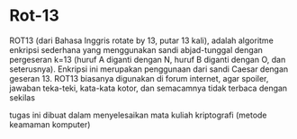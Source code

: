 # Rot-13
ROT13 (dari Bahasa Inggris rotate by 13, putar 13 kali), adalah algoritme enkripsi sederhana yang menggunakan sandi abjad-tunggal dengan pergeseran k=13 (huruf A diganti dengan N, huruf B diganti dengan O, dan seterusnya). Enkripsi ini merupakan penggunaan dari sandi Caesar dengan geseran 13. ROT13 biasanya digunakan di forum internet, agar spoiler, jawaban teka-teki, kata-kata kotor, dan semacamnya tidak terbaca dengan sekilas


tugas ini dibuat dalam menyelesaikan mata kuliah kriptografi (metode keamaman komputer)
